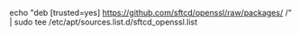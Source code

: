 echo "deb [trusted=yes] https://github.com/sftcd/openssl/raw/packages/ /" | sudo tee /etc/apt/sources.list.d/sftcd_openssl.list

